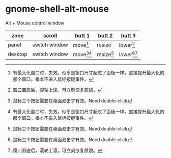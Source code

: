 # gnome-shell-alt-mouse
Alt + Mouse control window

zone | scroll | butt 1|butt 2|butt 3
---|---|---|---|---
panel | switch window|move[^3]|resize|lower[^2]
desktop |switch window|move[^1][^3]|resize[^1]|lower[^1][^2]

[^1]: 鼠标三个按钮需要在桌面双击才有效。Need double-click
[^2]: 窗口置底后，滚轮上滚，可立刻恢复原貌。
[^3]: 有最大化窗口时，失效。似乎是窗口尺寸超过了面板一样，直接提升最大化的那个窗口。根本不进入鼠标按键事件。

